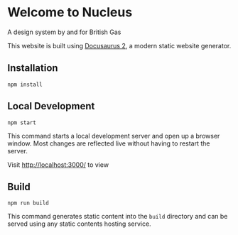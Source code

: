 # Welcome to Nucleus

A design system by and for British Gas

This website is built using [Docusaurus 2](https://v2.docusaurus.io/), a modern static website generator.

## Installation

```console
npm install
```

## Local Development

```console
npm start
```

This command starts a local development server and open up a browser window. Most changes are reflected live without having to restart the server.

Visit [http://localhost:3000/](http://localhost:3000/]) to view

## Build

```console
npm run build
```

This command generates static content into the `build` directory and can be served using any static contents hosting service.
